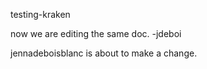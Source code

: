 testing-kraken

now we are editing the same doc. 
-jdeboi

jennadeboisblanc is about to make a change.
